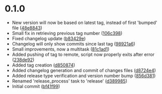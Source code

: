 # 0.1.0
- New version will now be based on latest tag, instead of first 'bumped' file ([48e8843](48e884313a5e073d37182edde7a3e6882318f1f5))
- Small fix in retrieving previous tag number ([106c398](106c398696911df5a926860018eae2dd9ee40372))
- Fixed changelog update ([b83429e](b83429ea36455a6a61e04d8f49205fd250eda580))
- Changelog will only show commits since last tag ([98921a6](98921a6111fb29724e91cb569527fdd6dc1e7d20))
- Small improvements, now a multitask ([81c1ad1](81c1ad16044a1dbcb231d7f0b275b881a0a88d28))
- Added pushing of tag to remote, script now properly exits after error ([238de92](238de9275faa4b2c4d38c9e3bc5655be82168efa))
- Added tag creation ([d850874](d8508745d2f596e4b0650726fe1659c4e526a31f))
- Added changelog generation and commit of changes files ([d8724e4](d8724e48be4a32a2630c040df01aa94f58811809))
- Added release type verification and version number bump ([856d381](856d381d56e2c332c8c1445beccf0df93b137afc))
- Renamed 'release_process' task to 'release' ([d389985](d3899853caf6a70e3b3c4e78d90cf792c657ecc7))
- Initial commit ([bf41f99](bf41f99d6b7d1f2a5e25ceb32f8caeacb62dd496))


